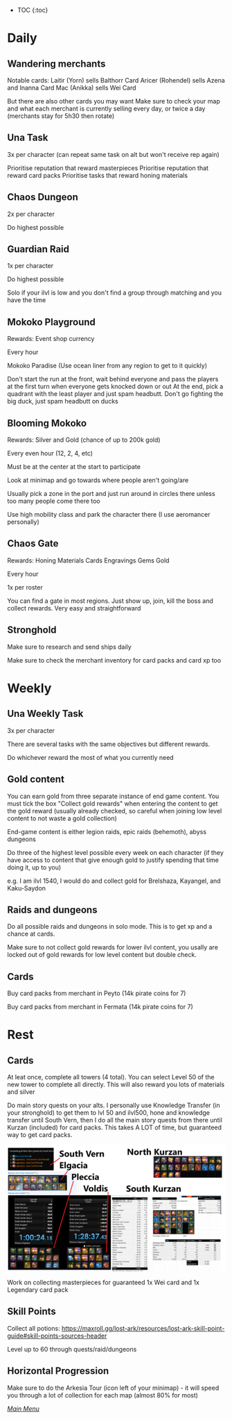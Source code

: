 * TOC
{:toc}

# Daily

## Wandering merchants

Notable cards:
Laitir (Yorn) sells Balthorr Card
Aricer (Rohendel) sells Azena and Inanna Card
Mac (Anikka) sells Wei Card

But there are also other cards you may want
Make sure to check your map and what each merchant is currently selling every day, or twice a day (merchants stay for 5h30 then rotate)

## Una Task

3x per character (can repeat same task on alt but won't receive rep again)

Prioritise reputation that reward masterpieces
Prioritise reputation that reward card packs
Prioritise tasks that reward honing materials


## Chaos Dungeon 

2x per character

Do highest possible


## Guardian Raid

1x per character

Do highest possible

Solo if your ilvl is low and you don't find a group through matching and you have the time


## Mokoko Playground

Rewards: Event shop currency

Every hour

Mokoko Paradise (Use ocean liner from any region to get to it quickly)

Don't start the run at the front, wait behind everyone and pass the players at the first turn when everyone gets knocked down or out
At the end, pick a quadrant with the least player and just spam headbutt. Don't go fighting the big duck, just spam headbutt on ducks

## Blooming Mokoko 

Rewards: Silver and Gold (chance of up to 200k gold)

Every even hour (12, 2, 4, etc)

Must be at the center at the start to participate

Look at minimap and go towards where people aren't going/are

Usually pick a zone in the port and just run around in circles there unless too many people come there too

Use high mobility class and park the character there (I use aeromancer personally)

## Chaos Gate

Rewards:
Honing Materials
Cards
Engravings
Gems
Gold

Every hour

1x per roster 

You can find a gate in most regions. Just show up, join, kill the boss and collect rewards. Very easy and straightforward

## Stronghold

Make sure to research and send ships daily

Make sure to check the merchant inventory for card packs and card xp too


# Weekly

## Una Weekly Task

3x per character

There are several tasks with the same objectives but different rewards.

Do whichever reward the most of what you currently need


## Gold content

You can earn gold from three separate instance of end game content. You must tick the box "Collect gold rewards" when entering the content to get the gold reward (usually already checked, so careful when joining low level content to not waste a gold collection)

End-game content is either legion raids, epic raids (behemoth), abyss dungeons

Do three of the highest level possible every week on each character (if they have access to content that give enough gold to justify spending that time doing it, up to you)

e.g. I am ilvl 1540, I would do and collect gold for Brelshaza, Kayangel, and Kaku-Saydon


## Raids and dungeons

Do all possible raids and dungeons in solo mode. This is to get xp and a chance at cards.

Make sure to not collect gold rewards for lower ilvl content, you usally are locked out of gold rewards for low level content but double check.

## Cards

Buy card packs from merchant in Peyto (14k pirate coins for 7)

Buy card packs from merchant in Fermata (14k pirate coins for 7)


# Rest

## Cards

At leat once, complete all towers (4 total). You can select Level 50 of the new tower to complete all directly.
This will also reward you lots of materials and silver

Do main story quests on your alts. I personally use Knowledge Transfer (in your stronghold) to get them to lvl 50 and ilvl500, hone and knowledge transfer until South Vern, then I do all the main story quests from there until Kurzan (included) for card packs. This takes A LOT of time, but guaranteed way to get card packs.

![MSQ Card Packs reward](images/msq_rewards_elgacia_up.png)

Work on collecting masterpieces for guaranteed 1x Wei card and 1x Legendary card pack

## Skill Points

Collect all potions: https://maxroll.gg/lost-ark/resources/lost-ark-skill-point-guide#skill-points-sources-header

Level up to 60 through quests/raid/dungeons


## Horizontal Progression

Make sure to do the Arkesia Tour (icon left of your minimap) - it will speed you through a lot of collection for each map (almost 80% for most)

_[Main Menu](../)_
